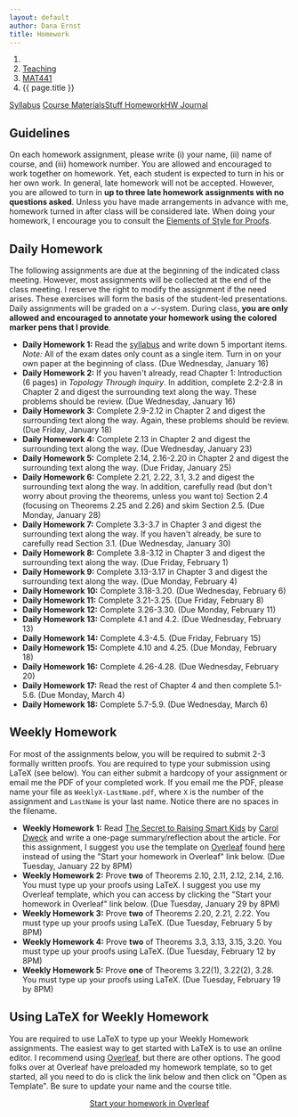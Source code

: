 ```yaml
---
layout: default
author: Dana Ernst
title: Homework
---
```


<ol class="breadcrumb">
  <li><a href="/"><i class="fa fa-home"></i></a></li>
  <li><a href="/teaching/">Teaching</a></li>
  <li><a href="/teaching/mat441s19">MAT441</a></li>
  <li class="active">{{ page.title }}</li>
</ol>

<div class="row">
<div class="col-xs-12">
<div class="btn-group btn-group-justified">
<a class="btn btn-default btn-success" href="{{site.baseurl}}/teaching/mat441s19/syllabus/">Syllabus</a>
<a class="btn btn-default btn-primary" href="{{site.baseurl}}/teaching/mat441s19/materials/">
<span class="hidden-xs">Course Materials</span><span class="visible-xs">Stuff</span>
</a>
<a class="btn btn-default btn-warning" href="{{site.baseurl}}/teaching/mat441s19/homework/">
<span class="hidden-xs">Homework</span><span class="visible-xs">HW</span>
</a>
<a class="btn btn-default btn-info" href="{{site.baseurl}}/teaching/mat441s19/journal/">Journal</a>
</div>
</div>
</div>

## Guidelines ##
On each homework assignment, please write (i) your name, (ii) name of course, and (iii) homework number. You are allowed and encouraged to work together on homework. Yet, each student is expected to turn in his or her own work. In general, late homework will not be accepted. However, you are allowed to turn in **up to three late homework assignments with no questions asked**. Unless you have made arrangements in advance with me, homework turned in after class will be considered late. When doing your homework, I encourage you to consult the [Elements of Style for Proofs]({{site.baseurl}}/teaching/ElementsOfStyle.pdf).

## Daily Homework ##
The following assignments are due at the beginning of the indicated class meeting. However, most assignments will be collected at the end of the class meeting.  I reserve the right to modify the assignment if the need arises.  These exercises will form the basis of the student-led presentations.  Daily assignments will be graded on a $\checkmark$-system.  During class, **you are only allowed and encouraged to annotate your homework using the colored marker pens that I provide**.

- **Daily Homework 1:** Read the [syllabus]({{site.baseurl}}/teaching/mat441s19/syllabus/) and write down 5 important items.  *Note:*  All of the exam dates only count as a single item.  Turn in on your own paper at the beginning of class. (Due Wednesday, January 16)
- **Daily Homework 2:** If you haven't already, read Chapter 1: Introduction (6 pages) in *Topology Through Inquiry*. In addition, complete 2.2-2.8 in Chapter 2 and digest the surrounding text along the way. These problems should be review. (Due Wednesday, January 16)
- **Daily Homework 3:** Complete 2.9-2.12 in Chapter 2 and digest the surrounding text along the way. Again, these problems should be review. (Due Friday, January 18)
- **Daily Homework 4:** Complete 2.13 in Chapter 2 and digest the surrounding text along the way. (Due Wednesday, January 23)
- **Daily Homework 5:** Complete 2.14, 2.16-2.20 in Chapter 2 and digest the surrounding text along the way. (Due Friday, January 25)
- **Daily Homework 6:** Complete 2.21, 2.22, 3.1, 3.2 and digest the surrounding text along the way. In addition, carefully read (but don't worry about proving the theorems, unless you want to) Section 2.4 (focusing on Theorems 2.25 and 2.26) and skim Section 2.5. (Due Monday, January 28)
- **Daily Homework 7:** Complete 3.3-3.7 in Chapter 3 and digest the surrounding text along the way. If you haven't already, be sure to carefully read Section 3.1. (Due Wednesday, January 30)
- **Daily Homework 8:** Complete 3.8-3.12 in Chapter 3 and digest the surrounding text along the way. (Due Friday, February 1)
- **Daily Homework 9:** Complete 3.13-3.17 in Chapter 3 and digest the surrounding text along the way. (Due Monday, February 4)
- **Daily Homework 10:** Complete 3.18-3.20. (Due Wednesday, February 6)
- **Daily Homework 11:** Complete 3.21-3.25. (Due Friday, February 8)
- **Daily Homework 12:** Complete 3.26-3.30. (Due Monday, February 11)
- **Daily Homework 13:** Complete 4.1 and 4.2. (Due Wednesday, February 13)
- **Daily Homework 14:** Complete 4.3-4.5. (Due Friday, February 15)
- **Daily Homework 15:** Complete 4.10 and 4.25. (Due Monday, February 18)
- **Daily Homework 16:** Complete 4.26-4.28. (Due Wednesday, February 20)
- **Daily Homework 17:** Read the rest of Chapter 4 and then complete 5.1-5.6. (Due Monday, March 4)
- **Daily Homework 18:** Complete 5.7-5.9. (Due Wednesday, March 6)

## Weekly Homework ##
For most of the assignments below, you will be required to submit 2-3 formally written proofs. You are required to type your submission using LaTeX (see below).  You can either submit a hardcopy of your assignment or email me the PDF of your completed work. If you email me the PDF, please name your file as <code>WeeklyX-LastName.pdf</code>, where <code>X</code> is the number of the assignment and <code>LastName</code> is your last name.  Notice there are no spaces in the filename.

- **Weekly Homework 1:** Read <a href="https://www.scientificamerican.com/article/the-secret-to-raising-smart-kids1/">The Secret to Raising Smart Kids</a> by <a href="https://en.wikipedia.org/wiki/Carol_Dweck/">Carol Dweck</a> and write a one-page summary/reflection about the article. For this assignment, I suggest you use the template on <a href="https://www.overleaf.com/">Overleaf</a> found <a href="https://www.overleaf.com/latex/templates/weekly-homework-1-for-reflection-on-the-secret-to-raising-smart-kids/wsqscmkyzrsr">here</a> instead of using the "Start your homework in Overleaf" link below. (Due Tuesday, January 22 by 8PM)
- **Weekly Homework 2:** Prove **two** of Theorems 2.10, 2.11, 2.12, 2.14, 2.16. You must type up your proofs using LaTeX.  I suggest you use my Overleaf template, which you can access by clicking the "Start your homework in Overleaf" link below. (Due Tuesday, January 29 by 8PM)
- **Weekly Homework 3:** Prove **two** of Theorems 2.20, 2.21, 2.22. You must type up your proofs using LaTeX. (Due Tuesday, February 5 by 8PM)
- **Weekly Homework 4:** Prove **two** of Theorems 3.3, 3.13, 3.15, 3.20. You must type up your proofs using LaTeX. (Due Tuesday, February 12 by 8PM)
- **Weekly Homework 5:** Prove **one** of Theorems 3.22(1), 3.22(2), 3.28. You must type up your proofs using LaTeX. (Due Tuesday, February 19 by 8PM)
<!-- - **Weekly Homework 6:** Either rove **one** of Theorems 3.22(1), 3.22(2), 3.28. You must type up your proofs using LaTeX. (Due Tuesday, February 19 by 8PM) -->


## Using LaTeX for Weekly Homework ##
You are required to use LaTeX to type up your Weekly Homework assignments. The easiest way to get started with LaTeX is to use an online editor.  I recommend using [Overleaf](https://overleaf.com), but there are other options.  The good folks over at Overleaf have preloaded my homework template, so to get started, all you need to do is click the link below and then click on "Open as Template". Be sure to update your name and the course title.

<center>
<a href="https://www.overleaf.com/latex/templates/weekly-homework-x/cbpdxbqknrvq" class="btn btn-primary btn-lg" role="button">Start your homework in Overleaf</a>
</center>

<br>
